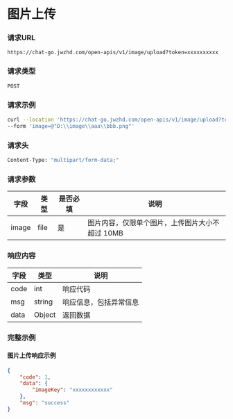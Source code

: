 # 图片上传

### 请求URL

`https://chat-go.jwzhd.com/open-apis/v1/image/upload?token=xxxxxxxxxx`

### 请求类型

`POST`

### 请求示例

```bash
curl --location 'https://chat-go.jwzhd.com/open-apis/v1/image/upload?token=xxxxxxxxxx' \
--form 'image=@"D:\\image\\aaa\\bbb.png"'
```

### 请求头

```bash
Content-Type: "multipart/form-data;"
```

### 请求参数

| 字段  | 类型 | 是否必填 | 说明                                            |
| ----- | ---- | -------- | ----------------------------------------------- |
| image | file | 是       | 图片内容，仅限单个图片，上传图片大小不超过 10MB |

### 响应内容

| 字段 | 类型   | 说明                   |
| ---- | ------ | ---------------------- |
| code | int    | 响应代码               |
| msg  | string | 响应信息，包括异常信息 |
| data | Object | 返回数据               |

### 完整示例

#### 图片上传响应示例

```json
{
    "code": 1,
    "data": {
        "imageKey": "xxxxxxxxxxxx"
    },
    "msg": "success"
}
```